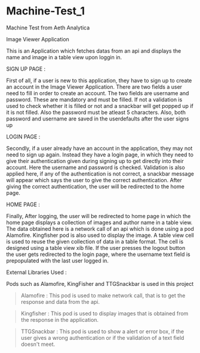 # Machine-Test_1
Machine Test from Aeth Analytica

Image Viewer Application

This is an Application which fetches datas from an api and displays the name and image in a table view upon loggin in.

SIGN UP PAGE :

First of all, if a user is new to this application, they have to sign up to create an account in the Image Viewer Application. There are two fields a user need to fill in order to create an account. The two fields are username and password. These are mandatory and must be filled. If not a validation is used to check whether it is filled or not and a snackbar will get popped up if it is not filled. Also the password must be atleast 5 characters. Also, both password and username are saved in the userdefaults after the user signs up 


LOGIN PAGE :

Secondly, if a user already have an account in the application, they may not need to sign up again. Instead they have a login page, in which they need to give their authentication given during signing up to get directly into their account. Here the username and password is checked. Validation is also applied here, if any of the authentication is not correct, a snackbar message will appear which says the user to give the correct authentication. After giving the correct authentication, the user will be redirected to the home page.

HOME PAGE :

Finally, After logging, the user will be redirected to home page in which the home page displays a collection of images and author name in a table view. The data obtained here is a network call of an api which is done using a pod Alamofire. Kingfisher pod is also used to display the image. A table view cell is used to reuse the given collection of data in a table format. The cell is designed using a table view xib file. If the user presses the logout button the user gets redirected to the login page, where the username text field is prepopulated with the last user logged in. 

External Libraries Used :

Pods such as Alamofire, KingFisher and TTGSnackbar is used in this project

> Alamofire : This pod is used to make network call, that is to get the response and data from the api.

> Kingfisher : This pod is used to display images that is obtained from the response in the application.

> TTGSnackbar : This pod is used to show a alert or error box, if the user gives a wrong authentication or if the validation of a text field doesn't meet.

